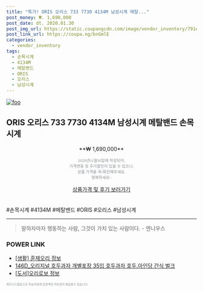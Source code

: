 ```yaml
--- 
title: "특가! ORIS 오리스 733 7730 4134M 남성시계 메탈..." 
post_money: ₩. 1,690,000 
post_date: dt. 2020.01.30 
post_img_url: https://static.coupangcdn.com/image/vendor_inventory/791e/d6ca82b315d4586279f0293e4afbbdb68d3fa6b9c64cb4f41594de542ab8.jpg 
post_link_url: https://coupa.ng/bnGmlE 
categories: 
  - vendor_inventory 
tags: 
  - 손목시계 
  - 4134M 
  - 메탈밴드 
  - ORIS 
  - 오리스 
  - 남성시계 
--- 
```

[![foo](https://static.coupangcdn.com/image/vendor_inventory/791e/d6ca82b315d4586279f0293e4afbbdb68d3fa6b9c64cb4f41594de542ab8.jpg)](https://coupa.ng/bnGmlE) 

## ORIS 오리스 733 7730 4134M 남성시계 메탈밴드 손목시계 
<p style="text-align: center;">**₩ 1,690,000**</p> 
<p style="text-align: center;"><span style="color: #898c8f; font-family: Georgia,Times,serif; font-size: 0.75em;">2020년01월30일에 작성되어, <br>가격변동 및 추가할인이 있을 수 있으니,<br> 상품 가격을 꼭!확인해주세요.<br>행복하세요~</span> 
</p>	 
<div markdown="0" style="text-align: center;"><a href="https://coupa.ng/bnGmlE" class="btn btn--success">상품가격 및 후기 보러가기</a></div> 
<br><br> 
  #손목시계 #4134M #메탈밴드 #ORIS #오리스 #남성시계 
<hr> 

> 말하자마자 행동하는 사람, 그것이 가치 있는 사람이다. - 엔니우스 


### POWER LINK

* <a href="https://blog.naver.com/sakai111/221763656039" target="_blank"> [생활] 훈제오리 정보 </a>
* <a href="https://blog.naver.com/fasyy4321/221784446919" target="_blank">146D_오리지널 호두과자 개별포장 35입 호두과자 호두.아인당 간식 벌크</a>
* <a href="https://blog.naver.com/sakai111/221760182374" target="_blank">[도서]오리로보 정보</a>

<span style="color: #898c8f; font-family: Georgia,Times,serif; font-size: 0.55em;">파트너스활동으로 작성자에게 일정액의 커미션이 제공될수 있습니다.</span> 
